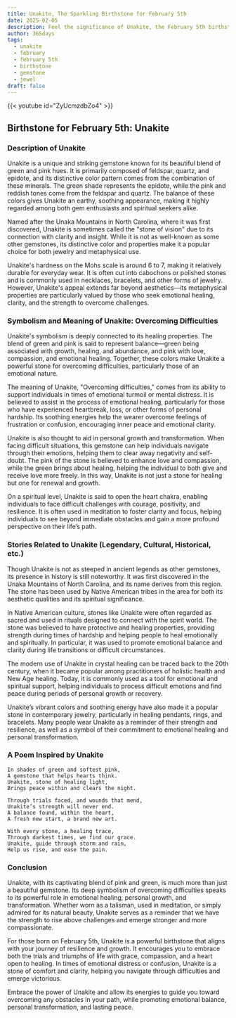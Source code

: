 ```yaml
---
title: Unakite, The Sparkling Birthstone for February 5th
date: 2025-02-05
description: Feel the significance of Unakite, the February 5th birthstone symbolizing Overcoming difficulties. Let its beauty and meaning brighten your day.
author: 365days
tags:
  - unakite
  - february
  - february 5th
  - birthstone
  - gemstone
  - jewel
draft: false
---
```


{{< youtube id="ZyUcmzdbZo4" >}}

## Birthstone for February 5th: Unakite

### Description of Unakite

Unakite is a unique and striking gemstone known for its beautiful blend of green and pink hues. It is primarily composed of feldspar, quartz, and epidote, and its distinctive color pattern comes from the combination of these minerals. The green shade represents the epidote, while the pink and reddish tones come from the feldspar and quartz. The balance of these colors gives Unakite an earthy, soothing appearance, making it highly regarded among both gem enthusiasts and spiritual seekers alike.

Named after the Unaka Mountains in North Carolina, where it was first discovered, Unakite is sometimes called the "stone of vision" due to its connection with clarity and insight. While it is not as well-known as some other gemstones, its distinctive color and properties make it a popular choice for both jewelry and metaphysical use.

Unakite's hardness on the Mohs scale is around 6 to 7, making it relatively durable for everyday wear. It is often cut into cabochons or polished stones and is commonly used in necklaces, bracelets, and other forms of jewelry. However, Unakite's appeal extends far beyond aesthetics—its metaphysical properties are particularly valued by those who seek emotional healing, clarity, and the strength to overcome challenges.

### Symbolism and Meaning of Unakite: Overcoming Difficulties

Unakite's symbolism is deeply connected to its healing properties. The blend of green and pink is said to represent balance—green being associated with growth, healing, and abundance, and pink with love, compassion, and emotional healing. Together, these colors make Unakite a powerful stone for overcoming difficulties, particularly those of an emotional nature.

The meaning of Unakite, "Overcoming difficulties," comes from its ability to support individuals in times of emotional turmoil or mental distress. It is believed to assist in the process of emotional healing, particularly for those who have experienced heartbreak, loss, or other forms of personal hardship. Its soothing energies help the wearer overcome feelings of frustration or confusion, encouraging inner peace and emotional clarity.

Unakite is also thought to aid in personal growth and transformation. When facing difficult situations, this gemstone can help individuals navigate through their emotions, helping them to clear away negativity and self-doubt. The pink of the stone is believed to enhance love and compassion, while the green brings about healing, helping the individual to both give and receive love more freely. In this way, Unakite is not just a stone for healing but one for renewal and growth.

On a spiritual level, Unakite is said to open the heart chakra, enabling individuals to face difficult challenges with courage, positivity, and resilience. It is often used in meditation to foster clarity and focus, helping individuals to see beyond immediate obstacles and gain a more profound perspective on their life’s path.

### Stories Related to Unakite (Legendary, Cultural, Historical, etc.)

Though Unakite is not as steeped in ancient legends as other gemstones, its presence in history is still noteworthy. It was first discovered in the Unaka Mountains of North Carolina, and its name derives from this region. The stone has been used by Native American tribes in the area for both its aesthetic qualities and its spiritual significance.

In Native American culture, stones like Unakite were often regarded as sacred and used in rituals designed to connect with the spirit world. The stone was believed to have protective and healing properties, providing strength during times of hardship and helping people to heal emotionally and spiritually. In particular, it was used to promote emotional balance and clarity during life transitions or difficult circumstances.

The modern use of Unakite in crystal healing can be traced back to the 20th century, when it became popular among practitioners of holistic health and New Age healing. Today, it is commonly used as a tool for emotional and spiritual support, helping individuals to process difficult emotions and find peace during periods of personal growth or recovery.

Unakite’s vibrant colors and soothing energy have also made it a popular stone in contemporary jewelry, particularly in healing pendants, rings, and bracelets. Many people wear Unakite as a reminder of their strength and resilience, as well as a symbol of their commitment to emotional healing and personal transformation.

### A Poem Inspired by Unakite

```
In shades of green and softest pink,  
A gemstone that helps hearts think.  
Unakite, stone of healing light,  
Brings peace within and clears the night.

Through trials faced, and wounds that mend,  
Unakite’s strength will never end.  
A balance found, within the heart,  
A fresh new start, a brand new art.

With every stone, a healing trace,  
Through darkest times, we find our grace.  
Unakite, guide through storm and rain,  
Help us rise, and ease the pain.
```

### Conclusion

Unakite, with its captivating blend of pink and green, is much more than just a beautiful gemstone. Its deep symbolism of overcoming difficulties speaks to its powerful role in emotional healing, personal growth, and transformation. Whether worn as a talisman, used in meditation, or simply admired for its natural beauty, Unakite serves as a reminder that we have the strength to rise above challenges and emerge stronger and more compassionate.

For those born on February 5th, Unakite is a powerful birthstone that aligns with your journey of resilience and growth. It encourages you to embrace both the trials and triumphs of life with grace, compassion, and a heart open to healing. In times of emotional distress or confusion, Unakite is a stone of comfort and clarity, helping you navigate through difficulties and emerge victorious.

Embrace the power of Unakite and allow its energies to guide you toward overcoming any obstacles in your path, while promoting emotional balance, personal transformation, and lasting peace.